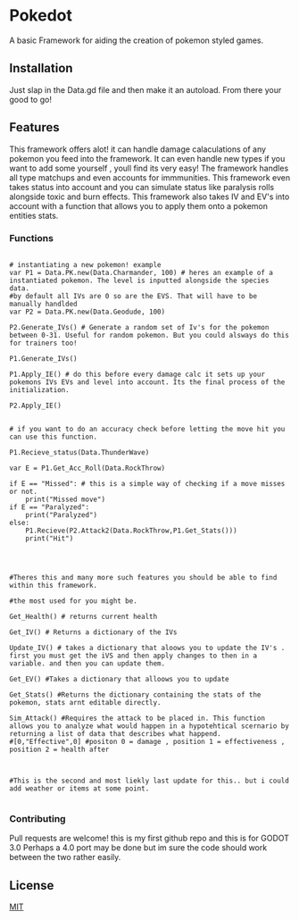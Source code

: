 # Pokedot
A basic Framework for aiding the creation of pokemon styled games.

## Installation

Just slap in the Data.gd file and then make it an autoload. From there your good to go!

## Features

This framework offers alot! it can handle damage calaculations of any pokemon you feed into the framework.
It can even handle new types if you want to add some yourself , youll find its very easy!
The framework handles all type matchups and even accounts for immmunities.
This framework even takes status into account and you can simulate status like paralysis rolls alongside toxic and burn effects.
This framework also takes IV and EV's into account with a function that allows you to apply them onto a pokemon entities stats.

### Functions

```gdscript

# instantiating a new pokemon! example
var P1 = Data.PK.new(Data.Charmander, 100) # heres an example of a instantiated pokemon. The level is inputted alongside the species data.
#by default all IVs are 0 so are the EVS. That will have to be manually handlded
var P2 = Data.PK.new(Data.Geodude, 100)
	
P2.Generate_IVs() # Generate a random set of Iv's for the pokemon between 0-31. Useful for random pokemon. But you could alsways do this for trainers too!
	
P1.Generate_IVs()
	
P1.Apply_IE() # do this before every damage calc it sets up your pokemons IVs EVs and level into account. Its the final process of the initialization.
	
P2.Apply_IE()
	
	
# if you want to do an accuracy check before letting the move hit you can use this function.
	
P1.Recieve_status(Data.ThunderWave)
	
var E = P1.Get_Acc_Roll(Data.RockThrow)
	
if E == "Missed": # this is a simple way of checking if a move misses or not.
	print("Missed move")
if E == "Paralyzed":
	print("Paralyzed")
else:
	P1.Recieve(P2.Attack2(Data.RockThrow,P1.Get_Stats()))
	print("Hit")
	
	
	

#Theres this and many more such features you should be able to find within this framework.

#the most used for you might be.

Get_Health() # returns current health

Get_IV() # Returns a dictionary of the IVs

Update_IV() # takes a dictionary that aloows you to update the IV's . first you must get the iVS and then apply changes to then in a variable. and then you can update them.

Get_EV() #Takes a dictionary that alloows you to update

Get_Stats() #Returns the dictionary containing the stats of the pokemon, stats arnt editable directly.

Sim_Attack() #Requires the attack to be placed in. This function allows you to analyze what would happen in a hypotehtical scernario by returning a list of data that describes what happend.
#[0,"Effective",0] #positon 0 = damage , position 1 = effectiveness , position 2 = health after



#This is the second and most liekly last update for this.. but i could add weather or items at some point.
	
```


### Contributing

Pull requests are welcome! this is my first github repo and this is for GODOT 3.0 
Perhaps a 4.0 port may be done but im sure the code should work between the two rather easily.

## License

[MIT](https://choosealicense.com/licenses/mit/)


